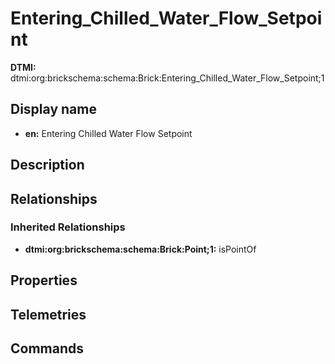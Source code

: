 # Entering_Chilled_Water_Flow_Setpoint
**DTMI:** dtmi:org:brickschema:schema:Brick:Entering_Chilled_Water_Flow_Setpoint;1
## Display name
- **en:** Entering Chilled Water Flow Setpoint
## Description
## Relationships
### Inherited Relationships
* **dtmi:org:brickschema:schema:Brick:Point;1:** isPointOf
## Properties
## Telemetries
## Commands
